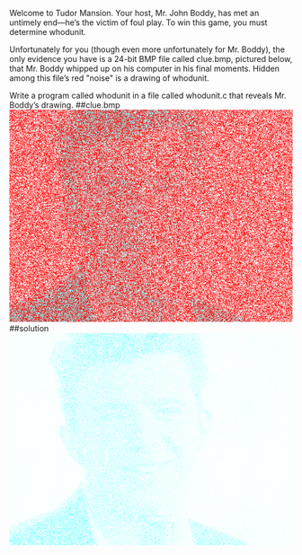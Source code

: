 Welcome to Tudor Mansion. Your host, Mr. John Boddy, has met an untimely end—he’s the victim of foul play. To win this game, you must determine whodunit.

Unfortunately for you (though even more unfortunately for Mr. Boddy), the only evidence you have is a 24-bit BMP file called clue.bmp, pictured below, that Mr. Boddy whipped up on his computer in his final moments. Hidden among this file’s red "noise" is a drawing of whodunit.

Write a program called whodunit in a file called whodunit.c that reveals Mr. Boddy’s drawing.
##clue.bmp
![clue.bmp](https://raw.githubusercontent.com/chumakig86/CS50/master/Week4/whodunit/clue.bmp "clue.bmp")
##solution
![verdict.bmp](https://raw.githubusercontent.com/chumakig86/CS50/master/Week4/whodunit/verdict.bmp "verdict.bmp")
